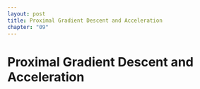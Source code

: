 ```yaml
---
layout: post
title: Proximal Gradient Descent and Acceleration
chapter: "09"
---
```


# Proximal Gradient Descent and Acceleration